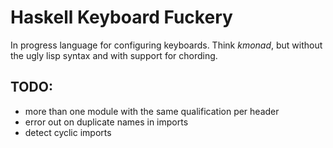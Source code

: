 # Haskell Keyboard Fuckery

In progress language for configuring keyboards. Think _kmonad_, but without the ugly lisp syntax and with support for chording.

## TODO:

- more than one module with the same qualification per header
- error out on duplicate names in imports
- detect cyclic imports
